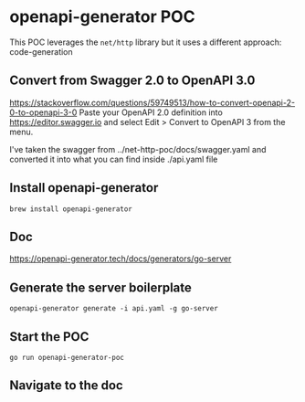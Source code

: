 # openapi-generator POC

This POC leverages the `net/http` library but it uses a different approach: code-generation

## Convert from Swagger 2.0 to OpenAPI 3.0
https://stackoverflow.com/questions/59749513/how-to-convert-openapi-2-0-to-openapi-3-0
Paste your OpenAPI 2.0 definition into https://editor.swagger.io and select Edit > Convert to OpenAPI 3 from the menu.

I've taken the swagger from ../net-http-poc/docs/swagger.yaml and converted it into what you can find inside ./api.yaml file

## Install openapi-generator
`brew install openapi-generator`

## Doc
https://openapi-generator.tech/docs/generators/go-server

## Generate the server boilerplate
`openapi-generator generate -i api.yaml -g go-server`

## Start the POC
`go run openapi-generator-poc`

## Navigate to the doc
<!-- TODO -->